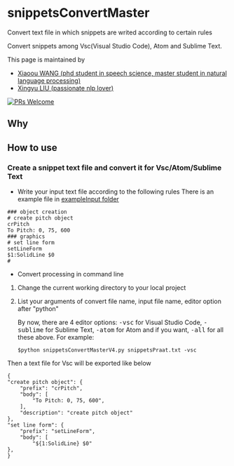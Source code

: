 # snippetsConvertMaster
Convert text file in which snippets are writed according to certain rules

Convert snippets among Vsc(Visual Studio Code), Atom and Sublime Text.

This page is maintained by

* [Xiaoou WANG (phd student in speech science, master student in natural language processing)](http://xiaoouwang.github.io)
* [Xingyu LIU (passionate nlp lover)](https://github.com/xingyuliuNLP)

[![PRs Welcome](https://img.shields.io/badge/PRs-welcome-brightgreen.svg?style=flat-square)](http://makeapullrequest.com)

## Why


## How to use
### Create a snippet text file and convert it for Vsc/Atom/Sublime Text
* Write your input text file according to the following rules
There is an example file in [exampleInput folder](https://github.com/xingyuliuNLP/snippetsConvertMaster/blob/master/exampleInput/snippetsPraat.txt)

```
### object creation
# create pitch object
crPitch
To Pitch: 0, 75, 600
### graphics
# set line form
setLineForm
$1:SolidLine $0
#
```
* Convert processing in command line
1. Change the current working directory to your local project
2. List your arguments of convert file name, input file name, editor option after "python"

	 By now, there are 4 editor options: <kbd>-vsc</kbd> for Visual Studio Code, <kbd>-sublime</kbd> for Sublime Text, <kbd>-atom</kbd> for Atom and if you want, <kbd>-all</kbd> for all these above.
   For example:
	 ```
   $python snippetsConvertMasterV4.py snippetsPraat.txt -vsc
	 ```
Then a text file for Vsc will be exported like below
```
{
"create pitch object": {
	"prefix": "crPitch",
	"body": [
		"To Pitch: 0, 75, 600",
	],
	"description": "create pitch object"
},
"set line form": {
	"prefix": "setLineForm",
	"body": [
		"${1:SolidLine} $0"
},
}

```